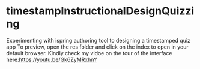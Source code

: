 # timestampInstructionalDesignQuizzing
Experimenting with ispring authoring tool to designing a timestamped quiz app
To preview, open the res folder and click on the index to open in your default browser.
Kindly check my vidoe on the tour of the interface here:https://youtu.be/Gk6ZyMRxhnY
